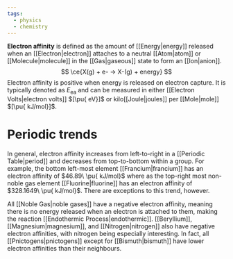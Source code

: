 ```yaml
---
tags:
  - physics
  - chemistry
---
```

**Electron affinity** is defined as the amount of [[Energy|energy]] released when an [[Electron|electron]] attaches to a neutral [[Atom|atom]] or [[Molecule|molecule]] in the [[Gas|gaseous]] state to form an [[Ion|anion]].
$$
\ce{X(g) + e- -> X-(g) + energy}
$$
Electron affinity is positive when energy is released on electron capture. It is typically denoted as $E_{\text{ea}}$ and can be measured in either [[Electron Volts|electron volts]] $[\pu{ eV}]$ or kilo[[Joule|joules]] per [[Mole|mole]] $[\pu{ kJ/mol}]$. 
# Periodic trends
In general, electron affinity increases from left-to-right in a [[Periodic Table|period]] and decreases from top-to-bottom within a group. For example, the bottom left-most element [[Francium|francium]] has an electron affinity of $46.89\ \pu{ kJ/mol}$ where as the top-right most non-noble gas element [[Fluorine|fluorine]] has an electron affinity of $328.1649\ \pu{ kJ/mol}$. There are exceptions to this trend, however.

All [[Noble Gas|noble gases]] have a negative electron affinity, meaning there is no energy released when an electron is attached to them, making the reaction [[Endothermic Process|endothermic]]. [[Beryllium]], [[Magnesium|magnesium]], and [[Nitrogen|nitrogen]] also have negative electron affinities, with nitrogen being especially interesting. In fact, all [[Pnictogens|pnictogens]] except for [[Bismuth|bismuth]] have lower electron affinities than their neighbours.